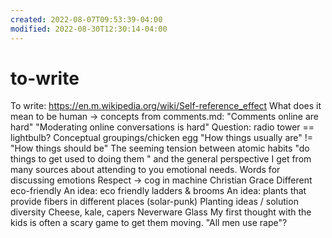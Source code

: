 ```yaml
---
created: 2022-08-07T09:53:39-04:00
modified: 2022-08-30T12:30:14-04:00
---
```


# to-write

To write:
https://en.m.wikipedia.org/wiki/Self-reference_effect
What does it mean to be human -> concepts
from comments.md:
  "Comments online are hard"
  "Moderating online conversations is hard"
Question: radio tower == lightbulb?
Conceptual groupings/chicken egg
"How things usually are" != "How things should be"
The seeming tension between atomic habits "do things to get used to doing them " and the general perspective I get from many sources about attending to you emotional needs.
Words for discussing emotions
Respect -> cog in machine
Christian Grace
Different eco-friendly
An idea: eco friendly ladders & brooms
An idea: plants that provide fibers in different places (solar-punk)
Planting ideas / solution diversity
Cheese, kale, capers
Neverware Glass
My first thought with the kids is often a scary game to get them moving. "All men use rape"?
